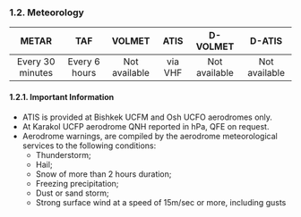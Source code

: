 ### 	1.2. Meteorology

|      METAR       |      TAF      |    VOLMET     |  ATIS   |   D-VOLMET    |    D-ATIS     |
| :--------------: | :-----------: | :-----------: | :-----: | :-----------: | :-----------: |
| Every 30 minutes | Every 6 hours | Not available | via VHF | Not available | Not available |

#### 1.2.1. Important Information

- ATIS is provided at Bishkek UCFM and Osh UCFO aerodromes only.
- At Karakol UCFP aerodrome QNH reported in hPa, QFE on request.
- Aerodrome warnings, are compiled by the aerodrome meteorological services to the following conditions:
  - Thunderstorm;
  - Hail;
  - Snow of more than 2 hours duration;
  - Freezing precipitation;
  - Dust or sand storm;
  - Strong surface wind at a speed of 15m/sec or more, including gusts

